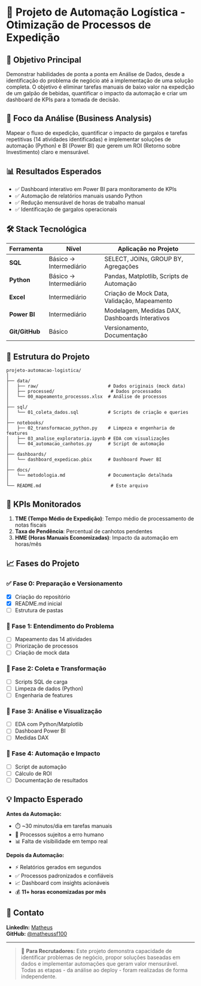 # 🚀 Projeto de Automação Logística - Otimização de Processos de Expedição

## 🎯 Objetivo Principal
Demonstrar habilidades de ponta a ponta em Análise de Dados, desde a identificação do problema de negócio até a implementação de uma solução completa. O objetivo é eliminar tarefas manuais de baixo valor na expedição de um galpão de bebidas, quantificar o impacto da automação e criar um dashboard de KPIs para a tomada de decisão.

## 💼 Foco da Análise (Business Analysis)
Mapear o fluxo de expedição, quantificar o impacto de gargalos e tarefas repetitivas (14 atividades identificadas) e implementar soluções de automação (Python) e BI (Power BI) que gerem um ROI (Retorno sobre Investimento) claro e mensurável.

## 📊 Resultados Esperados
- ✅ Dashboard interativo em Power BI para monitoramento de KPIs
- ✅ Automação de relatórios manuais usando Python
- ✅ Redução mensurável de horas de trabalho manual
- ✅ Identificação de gargalos operacionais

## 🛠️ Stack Tecnológica

| Ferramenta | Nível | Aplicação no Projeto |
|------------|-------|---------------------|
| **SQL** | Básico → Intermediário | SELECT, JOINs, GROUP BY, Agregações |
| **Python** | Básico → Intermediário | Pandas, Matplotlib, Scripts de Automação |
| **Excel** | Intermediário | Criação de Mock Data, Validação, Mapeamento |
| **Power BI** | Intermediário | Modelagem, Medidas DAX, Dashboards Interativos |
| **Git/GitHub** | Básico | Versionamento, Documentação |

## 📁 Estrutura do Projeto

```
projeto-automacao-logistica/
│
├── data/
│   ├── raw/                          # Dados originais (mock data)
│   ├── processed/                     # Dados processados
│   └── 00_mapeamento_processos.xlsx  # Análise de processos
│
├── sql/
│   └── 01_coleta_dados.sql           # Scripts de criação e queries
│
├── notebooks/
│   ├── 02_transformacao_python.py    # Limpeza e engenharia de features
│   ├── 03_analise_exploratoria.ipynb # EDA com visualizações
│   └── 04_automacao_canhotos.py      # Script de automação
│
├── dashboards/
│   └── dashboard_expedicao.pbix      # Dashboard Power BI
│
├── docs/
│   └── metodologia.md                # Documentação detalhada
│
└── README.md                          # Este arquivo
```

## 🎯 KPIs Monitorados

1. **TME (Tempo Médio de Expedição)**: Tempo médio de processamento de notas fiscais
2. **Taxa de Pendência**: Percentual de canhotos pendentes
3. **HME (Horas Manuais Economizadas)**: Impacto da automação em horas/mês

## 📈 Fases do Projeto

### ✅ Fase 0: Preparação e Versionamento
- [x] Criação do repositório
- [x] README.md inicial
- [ ] Estrutura de pastas

### 🔄 Fase 1: Entendimento do Problema
- [ ] Mapeamento das 14 atividades
- [ ] Priorização de processos
- [ ] Criação de mock data

### 🔄 Fase 2: Coleta e Transformação
- [ ] Scripts SQL de carga
- [ ] Limpeza de dados (Python)
- [ ] Engenharia de features

### 🔄 Fase 3: Análise e Visualização
- [ ] EDA com Python/Matplotlib
- [ ] Dashboard Power BI
- [ ] Medidas DAX

### 🔄 Fase 4: Automação e Impacto
- [ ] Script de automação
- [ ] Cálculo de ROI
- [ ] Documentação de resultados

## 💡 Impacto Esperado

**Antes da Automação:**
- ⏱️ ~30 minutos/dia em tarefas manuais
- 📝 Processos sujeitos a erro humano
- 📊 Falta de visibilidade em tempo real

**Depois da Automação:**
- ⚡ Relatórios gerados em segundos
- ✅ Processos padronizados e confiáveis
- 📈 Dashboard com insights acionáveis
- 💰 **11+ horas economizadas por mês**

## 🔗 Contato

**LinkedIn:** [Matheus](https://www.linkedin.com/in/seu-perfil)  
**GitHub:** [@matheussf100](https://github.com/matheussf100)

---

> 💼 **Para Recrutadores:** Este projeto demonstra capacidade de identificar problemas de negócio, propor soluções baseadas em dados e implementar automações que geram valor mensurável. Todas as etapas - da análise ao deploy - foram realizadas de forma independente.
```
